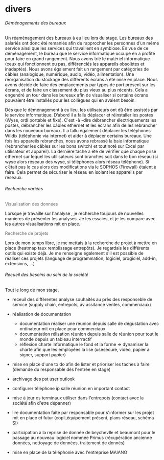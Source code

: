 # divers

###### Déménagements des bureaux 
Un réaménagement des bureaux à eu lieu lors du stage. Les bureaux des salariés ont donc été remaniés afin de rapprocher les personnes d’un même service ainsi que les services qui travaillent en symbiose. 
En vue de ce déménagement, le bureau que le service informatique occupe en a profité pour faire en grand rangement. Nous avons trié le matériel informatique (ceux qui fonctionnent ou pas, différenciés les appareils obsolètes et inadaptés). Nous avons également fait un rangement par catégories de câbles (analogique, numérique, audio, vidéo, alimentation).
Une réorganisation du stockage des différents écrans a été mise en place. Nous avons décidé de faire des emplacements par types de port présent sur les écrans, et de faire un classement du plus vieux au plus récents. Cela a engendré un tour dans les bureaux afin de visualiser si certains écrans pouvaient être installés pour les collègues qui en avaient besoin.  

Dès que le déménagement à eu lieu, les utilisateurs ont dû être assistés par le service informatique. 
D’abord il a fallu déplacer et réinstaller les postes (Wyse, ordi portable et fixe). C'est -à -dire débrancher électriquements les postes, débrancher les câbles ethernet et les écrans afin de les rebrancher dans les nouveaux bureaux. 
Il a fallu également déplacer les téléphones Wildix (téléphonie via internet) et aider à déplacer certains bureaux.
Une fois les appareils rebranchés, nous avons rebrassé la baie informatique (rebrancher les câbles sur les bons switch) et tout noté sur Excel par utilisateur et appareil).
La dernière tâche a été de vérifier que chaque prise ethernet sur lequel les utilisateurs sont branchés soit dans le bon réseau (si wyse alors réseaux des wyse, si téléphones alors réseau téléphone). Si c’était pas le cas alors des modifications via le SOPHOS (Firewall) étaient à faire. Cela permet de sécuriser le réseau en isolant les appareils par réseaux.

###### Recherche variées
<p style="color:6D6D6D;">Visualisation des données</p>
Lorsque je travaille sur l'analyse , je recherche toujours de nouvelles manières de présenter les analyses. Je les essaies, et je les compare avec les autres visualisations mit en place. 

 
<p style="color:#6D6D6D;">Recherche de projets</p>
Lors de mon temps libre, je me mettais à la recherche de projet à mettre en place (heatmap taux remplissage entrepôts). Je regardais les différents outils qui existe déjà. Je me renseigne également s'il est possible de réaliser ces projets (language de programmation, logiciel, progiciel, add-in, extensions, …)  



###### Recueil des besoins au sein de la société
Tout le long de mon stage, 
- receuil des différentes analyse souhaités au près des responseble de service (supply chain, entrepots, av assitance ventes, commerciaux) 
- réalisation de documentation 
  - documentation réaliser une réunion depuis salle de dégustation avec ordinateur mit en place pour commerciaux
  - documentation rélisation réunion depuis salle de réunion pour tout le monde depuis un tableau interractif
  - réflexion charte informatique le fond et la forme => dynamiser la charte afin que les employées la lise (usesecure, vidéo, papier à signer, support papier)
- mise en place d'une to do afin de lister et prioriser les taches à faire (demande du responsable dès l'entrée en stage)
- archivage des pst user outlook 
- configurer téléphone ip salle réunion en important contact
- mise à jour es terminaux utiliser dans l'entrepots (contact avec la société afin d'etre dépanner)
- lire documentation faite par responsable pour s'informer sur les projet mit en place et futur (copil,équipement présent, plans réseau, schéma SI)
- participation à la reprise de donnée de beychevlle et beaumont pour le passage au nouveau logiciel nommée Primus (récupération ancienne données, nettoyage de données, traitement de donnés)

- mise en place de la téléphonie avec l'entreprise MAIANO



